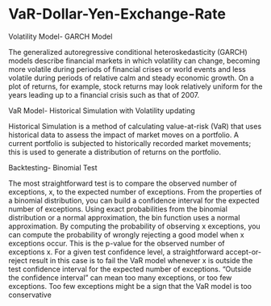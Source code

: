 # VaR-Dollar-Yen-Exchange-Rate
Volatility Model- GARCH Model

The generalized autoregressive conditional heteroskedasticity (GARCH) models describe financial markets in which volatility can change, becoming more volatile during periods of financial crises or world events and less volatile during periods of relative calm and steady economic growth. On a plot of returns, for example, stock returns may look relatively uniform for the years leading up to a financial crisis such as that of 2007.

VaR Model- Historical Simulation with Volatility updating

Historical Simulation is a method of calculating value-at-risk (VaR) that uses historical data to assess the impact of market moves on a portfolio. A current portfolio is subjected to historically recorded market movements; this is used to generate a distribution of returns on the portfolio.

Backtesting- Binomial Test

The most straightforward test is to compare the observed number of exceptions, x, to the expected number of exceptions. From the properties of a binomial distribution, you can build a confidence interval for the expected number of exceptions. Using exact probabilities from the binomial distribution or a normal approximation, the bin function uses a normal approximation. By computing the probability of observing x exceptions, you can compute the probability of wrongly rejecting a good model when x exceptions occur. This is the p-value for the observed number of exceptions x. For a given test confidence level, a straightforward accept-or-reject result in this case is to fail the VaR model whenever x is outside the test confidence interval for the expected number of exceptions. “Outside the confidence interval” can mean too many exceptions, or too few exceptions. Too few exceptions might be a sign that the VaR model is too conservative
